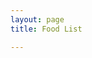 ```yaml
---
layout: page
title: Food List

---
```


<div id="foodlist"></div>
<script type="text/javascript" src="/javascript/foodlist.js">
</script>
